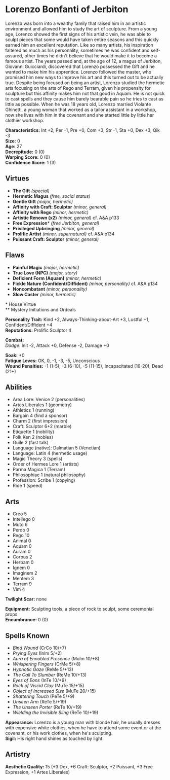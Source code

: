 # Lorenzo Bonfanti of Jerbiton

Lorenzo was born into a wealthy family that raised him in an artistic environment and allowed him to study the art of sculpture. From a young age, Lorenzo showed the first signs of his artistic vein, he was able to sculpt pieces that some would have taken entire seasons and this quickly earned him an excellent reputation. Like so many artists, his inspiration faltered as much as his personality, sometimes he was confident and self-assured, other times he didn't believe that he would make it to become a famous artist. The years passed and, at the age of 12, a magus of Jerbiton, Giovanni Guicciardi, discovered that Lorenzo possessed the Gift and he wanted to make him his apprentice. Lorenzo followed the master, who promised him new ways to improve his art and this turned out to be actually true. Despite being focused on being an artist, Lorenzo studied the hermetic arts focusing on the arts of Rego and Terram, given his propensity for sculpture but this affinity makes him not that good in Aquam. He is not quick to cast spells and they cause him barely bearable pain so he tries to cast as little as possible. When he was 18 years old, Lorenzo married Violante Ghinetti, a young woman that worked as a tailor assistant in a workshop, now she lives with him in the covenant and she started little by little her clothier workshop.

**Characteristics:** Int +2, Per -1, Pre +0, Com +3, Str -1, Sta +0, Dex +3, Qik -3  
**Size:** 0  
**Age:** 27  
**Decrepitude:** 0 (0)  
**Warping Score:** 0 (0)  
**Confidence Score:** 1 (3)

## Virtues

- **The Gift** _(special)_
- **Hermetic Magus** _(free, social status)_
- **Gentle Gift** _(major, hermetic)_
- **Affinity with Craft: Sculptor** _(minor, general)_
- **Affinity with Rego** _(minor, hermetic)_
- **Artistic Renown (x2)** _(minor, general)_ cf. A&A p133
- **Free Expression**\* _(free Jerbiton, general)_
- **Privileged Upbringing** _(minor, general)_
- **Prolific Artist** _(minor, supernatural)_ cf. A&A p134
- **Puissant Craft: Sculptor** _(minor, general)_

## Flaws

- **Painful Magic** _(major, hermetic)_
- **True Love (NPC)** _(major, story)_
- **Deficient Form (Aquam)** _(minor, hermetic)_
- **Fickle Nature (Confident/Diffident)** _(minor, personality)_ cf. A&A p134
- **Noncombatant** _(minor, personality)_
- **Slow Caster** _(minor, hermetic)_

\* House Virtue  
** Mystery Initiations and Ordeals

**Personality Trait:** Kind +2, Always-Thinking-about-Art +3, Lustful +1, Confident/Diffident +4  
**Reputations:** Prolific Sculptor 4

**Combat:**  
*Dodge*: Init -2, Attack +0, Defense -2, Damage +0                                                                                                    

**Soak:** +0  
**Fatigue Leves:** OK, 0, -1, -3, -5, Unconscious  
**Wound Penalties:** -1 (1-5), -3 (6-10), -5 (11-15), Incapacitated (16-20), Dead (21+)

## Abilities

+ Area Lore: Venice 2 (personalities)
+ Artes Liberales 1 (geometry)
+ Athletics 1 (running)
+ Bargain 4 (find a sponsor)
+ Charm 2 (first impression)
+ Craft: Sculptor 6+2 (marble)
+ Etiquette 1 (nobility)
+ Folk Ken 2 (nobles)
+ Guile 2 (fast talk)
+ Language (native): Dalmatian 5 (Venetian)
+ Language: Latin 4 (hermetic usage)
+ Magic Theory 3 (spells)
+ Order of Hermes Lore 1 (artists)
+ Parma Magica 1 (Terram)
+ Philosophiae 1 (natural philosophy)
+ Profession: Scribe 1 (copying)
+ Ride 1 (speed)

## Arts

+ Creo 5
+ Intellego 0
+ Muto 6
+ Perdo 0
+ Rego 10
+ Animal 0
+ Aquam 0
+ Auram 0
+ Corpus 2
+ Herbam 0
+ Ignem 0
+ Imaginem 2
+ Mentem 3
+ Terram 9
+ Vim 4

**Twilight Scar:** none  

**Equipment:** Sculpting tools, a piece of rock to sculpt, some ceremonial props  
**Encumbrance:** 0 (0)

## Spells Known

+ *Bind Wound* (CrCo 10/+7)
+ *Prying Eyes* (InIm 5/+2)
+ *Aura of Ennobled Presence* (MuIm 10/+8)
+ *Whispering Fingers* (CrMe 5/+8)
+ *Hypnotic Gaze* (ReMe 5/+13)
+ *The Call To Slumber* (ReMe 10/+13)
+ *Eyes of Eons* (InTe 10/+9)
+ *Rock of Viscid Clay* (MuTe 15/+15)
+ *Object of Increased Size* (MuTe 20/+15)
+ *Shattering Touch* (PeTe 5/+9)
+ *Unseen Arm* (ReTe 5/+19)
+ *The Unseen Porter* (ReTe 10/+19)
+ *Wielding the Invisible Sling* (ReTe 10/+19)

**Appearance:** Lorenzo is a young man with blonde hair, he usually dresses with expensive white clothes, when he have to attend some event or at the covenant, or his work clothes, when he's sculpting.  
**Sigil:** His right hand shines as touched by light.

## Artistry

**Aesthetic Quality:** 15 (+3 Dex, +6 Craft: Sculptor, +2 Puissant, +3 Free Expression, +1 Artes Liberales)
